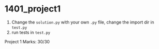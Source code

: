# 1401_project1

1. Change the `solution.py` with your own `.py` file, change the import dir in `test.py`
2. run tests in `test.py`

Project 1 Marks: 30/30
